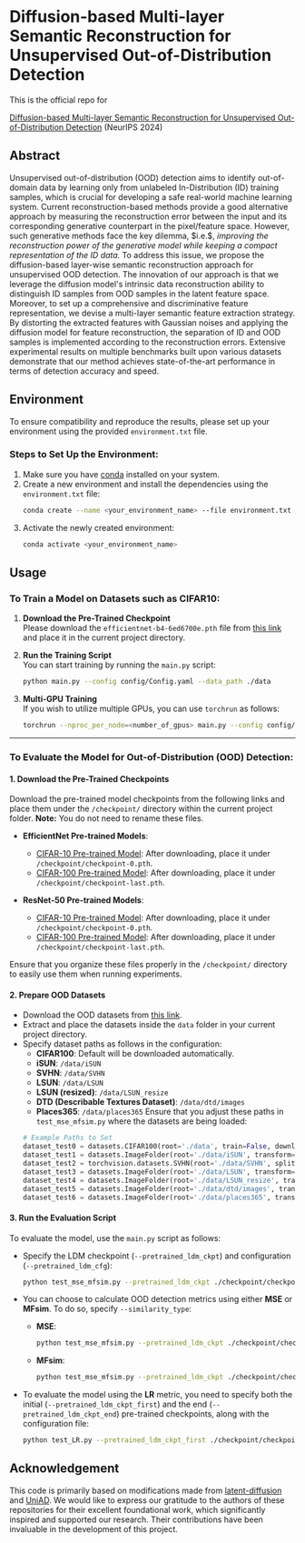 # Diffusion-based Multi-layer Semantic Reconstruction for Unsupervised Out-of-Distribution Detection

This is the official repo for

[Diffusion-based Multi-layer Semantic Reconstruction for Unsupervised Out-of-Distribution Detection](https://arxiv.org/abs/2411.10701) (NeurIPS 2024)

## Abstract

Unsupervised out-of-distribution (OOD) detection aims to identify out-of-domain data by learning only from unlabeled In-Distribution (ID) training samples, which is crucial for developing a safe real-world machine learning system. Current reconstruction-based methods provide a good alternative approach by measuring the reconstruction error between the input and its corresponding generative counterpart in the pixel/feature space. However, such generative methods face the key dilemma, \$i.e.\$, *improving the reconstruction power of the generative model while keeping a compact representation of the ID data.* To address this issue, we propose the diffusion-based layer-wise semantic reconstruction approach for unsupervised OOD detection. The innovation of our approach is that we leverage the diffusion model's intrinsic data reconstruction ability to distinguish ID samples from OOD samples in the latent feature space. Moreover, to set up a comprehensive and discriminative feature representation, we devise a multi-layer semantic feature extraction strategy. By distorting the extracted features with Gaussian noises and applying the diffusion model for feature reconstruction, the separation of ID and OOD samples is implemented according to the reconstruction errors. Extensive experimental results on multiple benchmarks built upon various datasets demonstrate that our method achieves state-of-the-art performance in terms of detection accuracy and speed.

## Environment

To ensure compatibility and reproduce the results, please set up your environment using the provided `environment.txt` file.

### Steps to Set Up the Environment:

1. Make sure you have [conda](https://docs.conda.io/en/latest/miniconda.html) installed on your system.
2. Create a new environment and install the dependencies using the `environment.txt` file:
   ```sh
   conda create --name <your_environment_name> --file environment.txt
   ```
3. Activate the newly created environment:
   ```sh
   conda activate <your_environment_name>
   ```

## Usage

### To Train a Model on Datasets such as CIFAR10:

1. **Download the Pre-Trained Checkpoint**\
   Please download the `efficientnet-b4-6ed6700e.pth` file from [this link](https://drive.google.com/file/d/1yAQbBQQtiMvhDYWuXTXdGv5uE9enDdKD/view?usp=drive_link) and place it in the current project directory.

2. **Run the Training Script**\
   You can start training by running the `main.py` script:

   ```bash
   python main.py --config config/Config.yaml --data_path ./data
   ```

3. **Multi-GPU Training**\
   If you wish to utilize multiple GPUs, you can use `torchrun` as follows:

   ```bash
   torchrun --nproc_per_node=<number_of_gpus> main.py --config config/Config.yaml --data_path ./data
   ```

---

### To Evaluate the Model for Out-of-Distribution (OOD) Detection:

#### 1. **Download the Pre-Trained Checkpoints**

Download the pre-trained model checkpoints from the following links and place them under the `/checkpoint/` directory within the current project folder. **Note:** You do not need to rename these files.

- **EfficientNet Pre-trained Models**:

  - [CIFAR-10 Pre-trained Model](https://drive.google.com/file/d/1gHCo53lsiUpFVdKt-XIKV8v7vingNfNp/view?usp=sharing): After downloading, place it under `/checkpoint/checkpoint-0.pth`.
  - [CIFAR-100 Pre-trained Model](https://drive.google.com/file/d/1gHCo53lsiUpFVdKt-XIKV8v7vingNfNp/view?usp=sharing): After downloading, place it under `/checkpoint/checkpoint-last.pth`.

- **ResNet-50 Pre-trained Models**:

  - [CIFAR-10 Pre-trained Model](https://drive.google.com/file/d/14ABPzI-TI-N6wyp9dCYD9bC6V_7y3vA3/view?usp=drive_link): After downloading, place it under `/checkpoint/checkpoint-0.pth`.
  - [CIFAR-100 Pre-trained Model](https://drive.google.com/file/d/1cNvRsIG-SMuPkkh5oxSPa3w6fXjSkdrt/view?usp=drive_link): After downloading, place it under `/checkpoint/checkpoint-last.pth`.

Ensure that you organize these files properly in the `/checkpoint/` directory to easily use them when running experiments.

#### 2. **Prepare OOD Datasets**

- Download the OOD datasets from [this link](your-dataset-link).
- Extract and place the datasets inside the `data` folder in your current project directory.
- Specify dataset paths as follows in the configuration:
  - **CIFAR100**: Default will be downloaded automatically.
  - **iSUN**: `/data/iSUN`
  - **SVHN**: `/data/SVHN`
  - **LSUN**: `/data/LSUN`
  - **LSUN (resized)**: `/data/LSUN_resize`
  - **DTD (Describable Textures Dataset)**: `/data/dtd/images`
  - **Places365**: `/data/places365`
  Ensure that you adjust these paths in `test_mse_mfsim.py` where the datasets are being loaded:
  ```python
  # Example Paths to Set
  dataset_test0 = datasets.CIFAR100(root='./data', train=False, download=True, transform=transform_train)
  dataset_test1 = datasets.ImageFolder(root='./data/iSUN', transform=transform_train)
  dataset_test2 = torchvision.datasets.SVHN(root='./data/SVHN', split='test', download=True, transform=transform_train)
  dataset_test3 = datasets.ImageFolder(root='./data/LSUN', transform=transform_train)
  dataset_test4 = datasets.ImageFolder(root='./data/LSUN_resize', transform=transform_train)
  dataset_test5 = datasets.ImageFolder(root='./data/dtd/images', transform=transform_train)
  dataset_test6 = datasets.ImageFolder(root='./data/places365', transform=transform_train)
  ```

#### 3. **Run the Evaluation Script**

To evaluate the model, use the `main.py` script as follows:

- Specify the LDM checkpoint (`--pretrained_ldm_ckpt`) and configuration (`--pretrained_ldm_cfg`):

  ```bash
  python test_mse_mfsim.py --pretrained_ldm_ckpt ./checkpoint/checkpoint-last.pth --pretrained_ldm_cfg config/Config.yaml --data_path ./data --evaluate
  ```

- You can choose to calculate OOD detection metrics using either **MSE** or **MFsim**. To do so, specify `--similarity_type`:

  - **MSE**:
    ```bash
    python test_mse_mfsim.py --pretrained_ldm_ckpt ./checkpoint/checkpoint-last.pth --pretrained_ldm_cfg config/Config.yaml --data_path ./data --evaluate --similarity_type MSE
    ```
  - **MFsim**:
    ```bash
    python test_mse_mfsim.py --pretrained_ldm_ckpt ./checkpoint/checkpoint-last.pth --pretrained_ldm_cfg config/Config.yaml --data_path ./data --evaluate --similarity_type MFsim
    ```

- To evaluate the model using the **LR** metric, you need to specify both the initial (`--pretrained_ldm_ckpt_first`) and the end (`--pretrained_ldm_ckpt_end`) pre-trained checkpoints, along with the configuration file:

  ```bash
  python test_LR.py --pretrained_ldm_ckpt_first ./checkpoint/checkpoint-0.pth --pretrained_ldm_ckpt_end ./checkpoint/checkpoint-last.pth --pretrained_ldm_cfg config/Config.yaml --data_path ./data --evaluate --similarity_type MFsim
  ```

## Acknowledgement

This code is primarily based on modifications made from [latent-diffusion](https://github.com/CompVis/latent-diffusion) and [UniAD](https://github.com/zhiyuanyou/UniAD). We would like to express our gratitude to the authors of these repositories for their excellent foundational work, which significantly inspired and supported our research. Their contributions have been invaluable in the development of this project.

